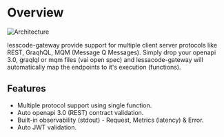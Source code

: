 # Overview
![Architecture](https://github.com/van001/lcgateway/blob/master/lcgateway.png)

lesscode-gateway provide support for multiple client server protocols like REST, GraqhQL, MQM (Message Q Messages). Simply drop your openapi 3.0, graqlql or mqm files (vai open spec) and lessacode-gateway will automatically map the endpoints to it's execution (functions). 

## Features
- Multiple protocol support using single function.
- Auto openapi 3.0 (REST) contract validation.
- Built-in observability (stdout) - Request, Metrics (latency) & Error.
- Auto JWT validation.

